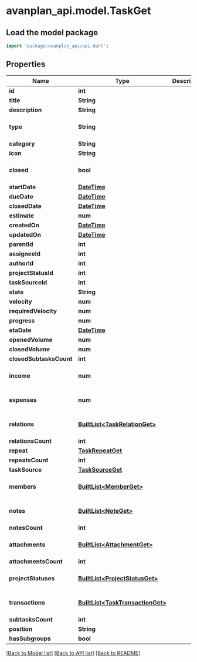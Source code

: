 # avanplan_api.model.TaskGet

## Load the model package
```dart
import 'package:avanplan_api/api.dart';
```

## Properties
Name | Type | Description | Notes
------------ | ------------- | ------------- | -------------
**id** | **int** |  | 
**title** | **String** |  | 
**description** | **String** |  | [optional] 
**type** | **String** |  | [optional] [default to 'TASK']
**category** | **String** |  | [optional] 
**icon** | **String** |  | [optional] 
**closed** | **bool** |  | [optional] [default to false]
**startDate** | [**DateTime**](DateTime.md) |  | [optional] 
**dueDate** | [**DateTime**](DateTime.md) |  | [optional] 
**closedDate** | [**DateTime**](DateTime.md) |  | [optional] 
**estimate** | **num** |  | [optional] 
**createdOn** | [**DateTime**](DateTime.md) |  | 
**updatedOn** | [**DateTime**](DateTime.md) |  | 
**parentId** | **int** |  | [optional] 
**assigneeId** | **int** |  | [optional] 
**authorId** | **int** |  | [optional] 
**projectStatusId** | **int** |  | [optional] 
**taskSourceId** | **int** |  | [optional] 
**state** | **String** |  | [optional] 
**velocity** | **num** |  | [optional] 
**requiredVelocity** | **num** |  | [optional] 
**progress** | **num** |  | [optional] 
**etaDate** | [**DateTime**](DateTime.md) |  | [optional] 
**openedVolume** | **num** |  | [optional] 
**closedVolume** | **num** |  | [optional] 
**closedSubtasksCount** | **int** |  | [optional] 
**income** | **num** |  | [optional] [default to 0.0]
**expenses** | **num** |  | [optional] [default to 0.0]
**relations** | [**BuiltList&lt;TaskRelationGet&gt;**](TaskRelationGet.md) |  | [optional] [default to ListBuilder()]
**relationsCount** | **int** |  | [optional] 
**repeat** | [**TaskRepeatGet**](TaskRepeatGet.md) |  | [optional] 
**repeatsCount** | **int** |  | [optional] 
**taskSource** | [**TaskSourceGet**](TaskSourceGet.md) |  | [optional] 
**members** | [**BuiltList&lt;MemberGet&gt;**](MemberGet.md) |  | [optional] [default to ListBuilder()]
**notes** | [**BuiltList&lt;NoteGet&gt;**](NoteGet.md) |  | [optional] [default to ListBuilder()]
**notesCount** | **int** |  | [optional] 
**attachments** | [**BuiltList&lt;AttachmentGet&gt;**](AttachmentGet.md) |  | [optional] [default to ListBuilder()]
**attachmentsCount** | **int** |  | [optional] 
**projectStatuses** | [**BuiltList&lt;ProjectStatusGet&gt;**](ProjectStatusGet.md) |  | [optional] [default to ListBuilder()]
**transactions** | [**BuiltList&lt;TaskTransactionGet&gt;**](TaskTransactionGet.md) |  | [optional] [default to ListBuilder()]
**subtasksCount** | **int** |  | [optional] 
**position** | **String** |  | [optional] 
**hasSubgroups** | **bool** |  | [optional] 

[[Back to Model list]](../README.md#documentation-for-models) [[Back to API list]](../README.md#documentation-for-api-endpoints) [[Back to README]](../README.md)


